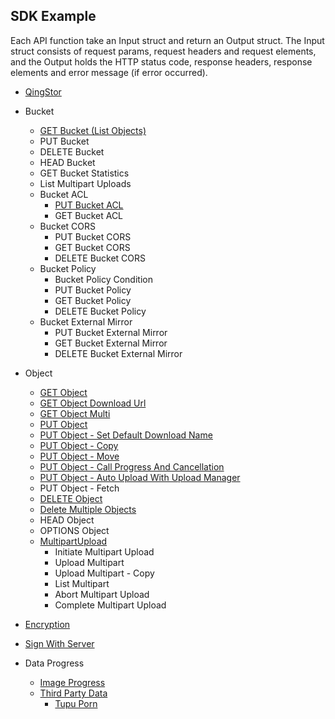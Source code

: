 ## SDK Example

Each API function take an Input struct and return an Output struct. The Input struct consists of request params, request headers and request elements, and the Output holds the HTTP status code, response headers, response elements and error message (if error occurred).

- [QingStor](./example/QingStor.md)
- Bucket
    - [GET Bucket (List Objects)](./example/ListObjects.md)
    - PUT Bucket
    - DELETE Bucket
    - HEAD Bucket
    - GET Bucket Statistics
    - List Multipart Uploads
    - Bucket ACL
        - [PUT Bucket ACL](./example/PutACL.md)
        - GET Bucket ACL
    - Bucket CORS
        - PUT Bucket CORS
        - GET Bucket CORS
        - DELETE Bucket CORS
    - Bucket Policy
        - Bucket Policy Condition
        - PUT Bucket Policy
        - GET Bucket Policy
        - DELETE Bucket Policy
    - Bucket External Mirror
        - PUT Bucket External Mirror
        - GET Bucket External Mirror
        - DELETE Bucket External Mirror

- Object

    - [GET Object](./example/GetObject.md)
    - [GET Object Download Url](./example/GetObjectUrl.md)
    - [GET Object Multi](./example/GetDownObjectMulti.md)
    - [PUT Object](./example/PutObject.md)
    - [PUT Object - Set Default Download Name](./example/put_object_and_set_default_download_name.md)
    - [PUT Object - Copy](./example/CopyObject.md)
    - [PUT Object - Move](./example/MoveObject.md)
    - [PUT Object - Call Progress And Cancellation](./example/UploadProgressCancellation.md)
    - [PUT Object - Auto Upload With Upload Manager](./example/AutoUpload.md)
    - PUT Object - Fetch
    - [DELETE Object](./example/DeleteObject.md)
    - [Delete Multiple Objects](./example/DeleteMulitpleObjects.md)
    - HEAD Object
    - OPTIONS Object
    - [MultipartUpload](./example/MultipartUpload.md)
       - Initiate Multipart Upload
       - Upload Multipart
       - Upload Multipart - Copy
       - List Multipart
       - Abort Multipart Upload
       - Complete Multipart Upload
- [Encryption](./example/Encryption.md)
- [Sign With Server](./example/sign_with_server.md)
- Data Progress
    - [Image Progress](./example/image_progress.md)
    - [Third Party Data](https://docs.qingcloud.com/qingstor/data_process/third_party/)
        - [Tupu Porn](https://docs.qingcloud.com/qingstor/data_process/third_party/tupu_porn.html)
